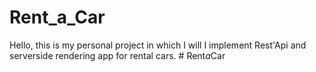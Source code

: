 # Rent_a_Car

Hello, this is my personal project in which I will I implement Rest'Api and serverside rendering app for rental cars.
#   R e n t _ a _ C a r  
 